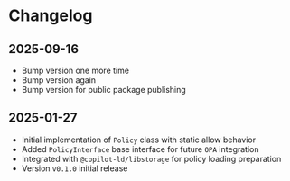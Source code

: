 # Changelog

## 2025-09-16

- Bump version one more time
- Bump version again
- Bump version for public package publishing

## 2025-01-27

- Initial implementation of `Policy` class with static allow behavior
- Added `PolicyInterface` base interface for future `OPA` integration
- Integrated with `@copilot-ld/libstorage` for policy loading preparation
- Version `v0.1.0` initial release
